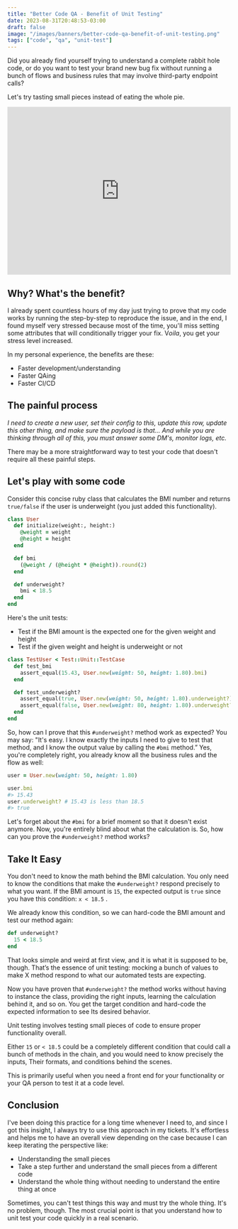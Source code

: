 ```yaml
---
title: "Better Code QA - Benefit of Unit Testing"
date: 2023-08-31T20:48:53-03:00
draft: false
image: "/images/banners/better-code-qa-benefit-of-unit-testing.png"
tags: ["code", "qa", "unit-test"]
---
```


Did you already find yourself trying to understand a complete rabbit hole code, or do you want to test your brand new bug fix without running a bunch of flows and business rules that may involve third-party endpoint calls?

Let's try tasting small pieces instead of eating the whole pie.

<div style="width:100%;height:0;padding-bottom:75%;position:relative;"><iframe src="https://giphy.com/embed/IAJBKTMu3NSbm" width="100%" height="100%" style="position:absolute" frameBorder="0" class="giphy-embed" allowFullScreen></iframe></div><p><a href="https://giphy.com/gifs/homer-perfectloops-pie-IAJBKTMu3NSbm"></a></p>

## Why? What's the benefit?

I already spent countless hours of my day just trying to prove that my code works by running the step-by-step to reproduce the issue, and in the end, I found myself very stressed because most of the time, you'll miss setting some attributes that will conditionally trigger your fix. V*oila*, you get your stress level increased.

In my personal experience, the benefits are these:

- Faster development/understanding
- Faster QAing
- Faster CI/CD

## The painful process

*I need to create a new user, set their config to this, update this row, update this other thing, and make sure the payload is that… And while you are thinking through all of this, you must answer some DM's, monitor logs, etc.*

There may be a more straightforward way to test your code that doesn't require all these painful steps.

## Let's play with some code

Consider this concise ruby class that calculates the BMI number and returns `true/false` if the user is underweight (you just added this functionality).

```ruby
class User
  def initialize(weight:, height:)
    @weight = weight
    @height = height
  end

  def bmi
    (@weight / (@height * @height)).round(2)
  end

  def underweight?
    bmi < 18.5
  end
end
```

Here's the unit tests:

- Test if the BMI amount is the expected one for the given weight and height
- Test if the given weight and height is underweight or not

```ruby
class TestUser < Test::Unit::TestCase
  def test_bmi
    assert_equal(15.43, User.new(weight: 50, height: 1.80).bmi)
  end

  def test_underweight?
    assert_equal(true, User.new(weight: 50, height: 1.80).underweight?)
    assert_equal(false, User.new(weight: 80, height: 1.80).underweight?)
  end
end
```

So, how can I prove that this `#underweight?` method work as expected? You may say: "It's easy. I know exactly the inputs I need to give to test that method, and I know the output value by calling the `#bmi` method.” Yes, you're completely right, you already know all the business rules and the flow as well:

```ruby
user = User.new(weight: 50, height: 1.80)

user.bmi
#> 15.43
user.underweight? # 15.43 is less than 18.5
#> true
```

Let's forget about the `#bmi` for a brief moment so that it doesn't exist anymore. Now, you're entirely blind about what the calculation is. So, how can you prove the `#underweight?` method works?

## Take It Easy

You don't need to know the math behind the BMI calculation. You only need to know the conditions that make the `#underweight?` respond precisely to what you want. If the BMI amount is `15`, the expected output is `true` since you have this condition: `x < 18.5` .

We already know this condition, so we can hard-code the BMI amount and test our method again:

```ruby
def underweight?
  15 < 18.5
end
```

That looks simple and weird at first view, and it is what it is supposed to be, though. That’s the essence of unit testing: mocking a bunch of values to make X method respond to what our automated tests are expecting.

Now you have proven that `#underweight?` the method works without having to instance the class, providing the right inputs, learning the calculation behind it, and so on. You get the target condition and hard-code the expected information to see Its desired behavior.

Unit testing involves testing small pieces of code to ensure proper functionality overall.

Either `15` or `< 18.5` could be a completely different condition that could call a bunch of methods in the chain, and you would need to know precisely the inputs, Their formats, and conditions behind the scenes.

This is primarily useful when you need a front end for your functionality or your QA person to test it at a code level.

## Conclusion

I've been doing this practice for a long time whenever I need to, and since I got this insight, I always try to use this approach in my tickets. It's effortless and helps me to have an overall view depending on the case because I can keep iterating the perspective like:

- Understanding the small pieces
- Take a step further and understand the small pieces from a different code
- Understand the whole thing without needing to understand the entire thing at once

Sometimes, you can't test things this way and must try the whole thing. It's no problem, though. The most crucial point is that you understand how to unit test your code quickly in a real scenario.
